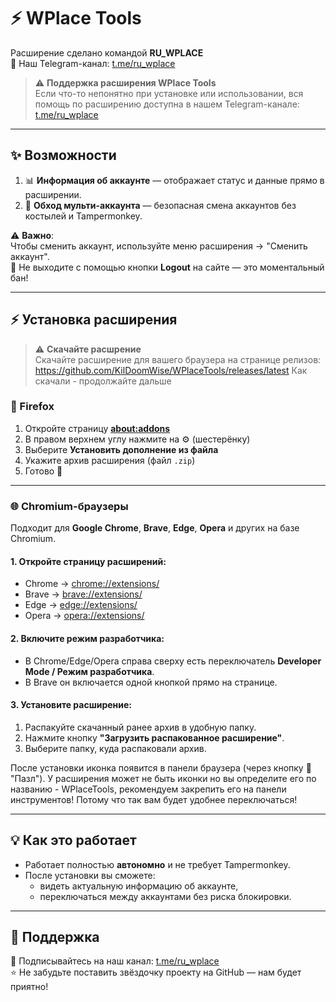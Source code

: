 # ⚡ WPlace Tools

Расширение сделано командой **RU_WPLACE**  
📢 Наш Telegram-канал: [t.me/ru_wplace](https://t.me/ru_wplace)
> ⚠️ **Поддержка расширения WPlace Tools**  
> Если что-то непонятно при установке или использовании, вся помощь по расширению доступна в нашем Telegram-канале: [t.me/ru_wplace](https://t.me/ru_wplace)

---

## ✨ Возможности

1. 📊 **Информация об аккаунте** — отображает статус и данные прямо в расширении.  
2. 🔄 **Обход мульти-аккаунта** — безопасная смена аккаунтов без костылей и Tampermonkey.  

⚠️ **Важно**:  
Чтобы сменить аккаунт, используйте меню расширения → "Сменить аккаунт".  
🚫 Не выходите с помощью кнопки **Logout** на сайте — это моментальный бан!

---

## ⚡ Установка расширения

> ⚠️ **Скачайте расшрение**  
> Скачайте расширение для вашего браузера на странице релизов: https://github.com/KilDoomWise/WPlaceTools/releases/latest
> Как скачали - продолжайте дальше


### 🦊 Firefox
1. Откройте страницу **[about:addons](about:addons)**  
2. В правом верхнем углу нажмите на ⚙️ (шестерёнку)  
3. Выберите **Установить дополнение из файла**  
4. Укажите архив расширения (файл `.zip`)  
5. Готово 🎉  

---

### 🌐 Chromium-браузеры  
Подходит для **Google Chrome**, **Brave**, **Edge**, **Opera** и других на базе Chromium.  

#### 1. Откройте страницу расширений:
- Chrome → [chrome://extensions/](chrome://extensions/)  
- Brave → [brave://extensions/](brave://extensions/)  
- Edge → [edge://extensions/](edge://extensions/)  
- Opera → [opera://extensions/](opera://extensions/)  

#### 2. Включите режим разработчика:
- В Chrome/Edge/Opera справа сверху есть переключатель **Developer Mode / Режим разработчика**.  
- В Brave он включается одной кнопкой прямо на странице.  

#### 3. Установите расширение:
1. Распакуйте скачанный ранее архив в удобную папку.  
2. Нажмите кнопку **"Загрузить распакованное расширение"**.  
3. Выберите папку, куда распаковали архив.  

После установки иконка появится в панели браузера (через кнопку 🧩 "Пазл"). У расширения может не быть иконки но вы определите его по названию - WPlaceTools, рекомендуем закрепить его на панели инструментов! Потому что так вам будет удобнее переключаться!

---

## 💡 Как это работает

- Работает полностью **автономно** и не требует Tampermonkey.  
- После установки вы сможете:
  - видеть актуальную информацию об аккаунте,  
  - переключаться между аккаунтами без риска блокировки.  

---

## 🤝 Поддержка

📢 Подписывайтесь на наш канал: [t.me/ru_wplace](https://t.me/ru_wplace)  
⭐ Не забудьте поставить звёздочку проекту на GitHub — нам будет приятно!

